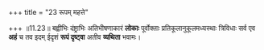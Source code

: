 +++
title = "23 रूपम् महत्ते"

+++
॥11.23॥ बह्वीभिः दंष्ट्राभिः अतिभीषणाकारं **लोकाः** पूर्वोक्ताः
प्रतिकूलानुकूलमध्यस्थाः त्रिविधाः सर्व एव **अहं** च तव इदम् ईदृशं **रूपं
दृष्ट्वा** अतीव **व्यथिता** भवामः।
